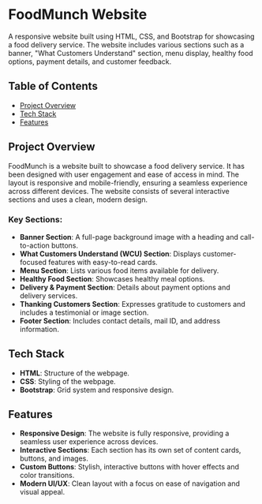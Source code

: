 # FoodMunch Website

A responsive website built using HTML, CSS, and Bootstrap for showcasing a food delivery service. The website includes various sections such as a banner, "What Customers Understand" section, menu display, healthy food options, payment details, and customer feedback.

## Table of Contents
- [Project Overview](#project-overview)
- [Tech Stack](#tech-stack)
- [Features](#features)


## Project Overview

FoodMunch is a website built to showcase a food delivery service. It has been designed with user engagement and ease of access in mind. The layout is responsive and mobile-friendly, ensuring a seamless experience across different devices. The website consists of several interactive sections and uses a clean, modern design.

### Key Sections:
- **Banner Section**: A full-page background image with a heading and call-to-action buttons.
- **What Customers Understand (WCU) Section**: Displays customer-focused features with easy-to-read cards.
- **Menu Section**: Lists various food items available for delivery.
- **Healthy Food Section**: Showcases healthy meal options.
- **Delivery & Payment Section**: Details about payment options and delivery services.
- **Thanking Customers Section**: Expresses gratitude to customers and includes a testimonial or image section.
- **Footer Section**: Includes contact details, mail ID, and address information.

## Tech Stack

- **HTML**: Structure of the webpage.
- **CSS**: Styling of the webpage.
- **Bootstrap**: Grid system and responsive design.

## Features

- **Responsive Design**: The website is fully responsive, providing a seamless user experience across devices.
- **Interactive Sections**: Each section has its own set of content cards, buttons, and images.
- **Custom Buttons**: Stylish, interactive buttons with hover effects and color transitions.
- **Modern UI/UX**: Clean layout with a focus on ease of navigation and visual appeal.

